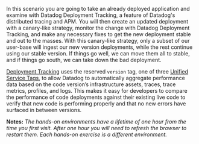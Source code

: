 In this scenario you are going to take an already deployed application and examine with Datadog Deployment Tracking, a feature of Datadog's distributed tracing and APM. You will then create an updated deployment with a canary-like strategy, monitor the change with Datadog Deployment Tracking, and make any necessary fixes to get the new deployment stable and out to the masses. With this canary-like strategy, only a subset of our user-base will ingest our new version deployments, while the rest continue using our stable version. If things go well, we can move them all to stable, and if things go south, we can take down the bad deployment.

<a href="https://docs.datadoghq.com/tracing/deployment_tracking/">Deployment Tracking</a> uses the reserved `version` tag, one of three <a href="https://docs.datadoghq.com/getting_started/tagging/unified_service_tagging/?tab=kubernetes">Unified Service Tags</a>, to allow Datadog to automatically aggregate performance data based on the code version’s infrastructure assets, traces, trace metrics, profiles, and logs. This makes it easy for developers to compare the performance of code deployments against their existing live code to verify that new code is performing properly and that no new errors have surfaced in between versions.

**Notes:** *The hands-on environments have a lifetime of one hour from the time you first visit. After one hour you will need to refresh the browser to restart them. Each hands-on exercise is a different environment.*
